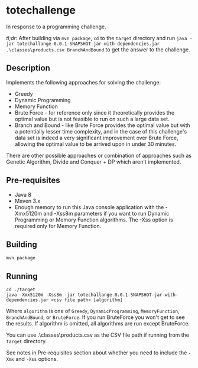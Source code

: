 # totechallenge
In response to a programming challenge.

*tl;dr*: After building via `mvn package`, `cd` to the `target` directory and run `java -jar totechallange-0.0.1-SNAPSHOT-jar-with-dependencies.jar .\classes\products.csv BranchAndBound` to get the answer to the challenge.


## Description

Implements the following approaches for solving the challenge:

* Greedy
* Dynamic Programming
* Memory Function
* Brute Force - for reference only since it theoretically provides the optimal value but is not feasible to run on such a large data set.
* Branch and Bound - like Brute Force provides the optimal value but with a potentially lesser time complexity, and in the case of this challenge's data set is indeed a very significant improvement over Brute Force, allowing the optimal value to be arrived upon in under 30 minutes.

There are other possible approaches or combination of approaches such as Genetic Algorithm, Divide and Conquer + DP which aren't implemented.

## Pre-requisites
* Java 8
* Maven 3.x
* Enough memory to run this Java console application with the -Xmx5120m and -Xss8m parameters if you want to run Dynamic Programming or Memory Function algorithms. The -Xss option is required only for Memory Function.

## Building

    mvn package

## Running

    cd ./target
    java -Xmx5120m -Xss8m -jar totechallange-0.0.1-SNAPSHOT-jar-with-dependencies.jar <csv file path> [algorithm]

Where `algorithm` is one of `Greedy`, `DynamicProgramming`, `MemoryFunction`, `BranchAndBound`, or `BruteForce`. If you run BruteForce you won't get to see the results. If algorithm is omitted, all algorithms are run except BruteForce.

You can use .\classes\products.csv as the CSV file path if running from the `target` directory.

See notes in Pre-requisites section about whether you need to include the `-Xmx` and `-Xss` options.